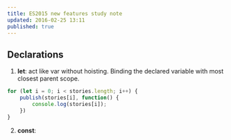 ```yaml
---
title: ES2015 new features study note
updated: 2016-02-25 13:11
published: true
---
```


## Declarations
1. **let**: act like var without hoisting. Binding the declared variable with most closest parent scope.

```javascript
for (let i = 0; i < stories.length; i++) {
    publish(stories[i], function() {
        console.log(stories[i]);
    })
}
```

2. **const**:  